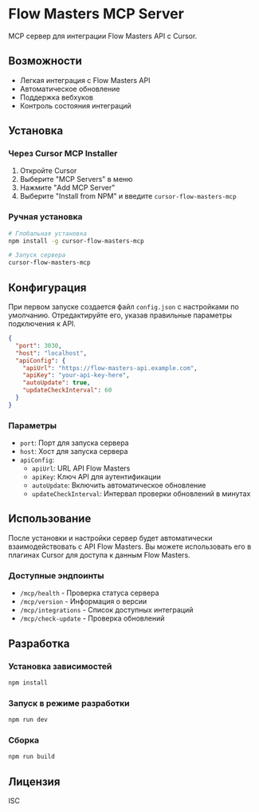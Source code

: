 # Flow Masters MCP Server

MCP сервер для интеграции Flow Masters API с Cursor.

## Возможности

- Легкая интеграция с Flow Masters API
- Автоматическое обновление
- Поддержка вебхуков
- Контроль состояния интеграций

## Установка

### Через Cursor MCP Installer

1. Откройте Cursor
2. Выберите "MCP Servers" в меню
3. Нажмите "Add MCP Server"
4. Выберите "Install from NPM" и введите `cursor-flow-masters-mcp`

### Ручная установка

```bash
# Глобальная установка
npm install -g cursor-flow-masters-mcp

# Запуск сервера
cursor-flow-masters-mcp
```

## Конфигурация

При первом запуске создается файл `config.json` с настройками по умолчанию.
Отредактируйте его, указав правильные параметры подключения к API.

```json
{
  "port": 3030,
  "host": "localhost",
  "apiConfig": {
    "apiUrl": "https://flow-masters-api.example.com",
    "apiKey": "your-api-key-here",
    "autoUpdate": true,
    "updateCheckInterval": 60
  }
}
```

### Параметры

- `port`: Порт для запуска сервера
- `host`: Хост для запуска сервера
- `apiConfig`:
  - `apiUrl`: URL API Flow Masters
  - `apiKey`: Ключ API для аутентификации
  - `autoUpdate`: Включить автоматическое обновление
  - `updateCheckInterval`: Интервал проверки обновлений в минутах

## Использование

После установки и настройки сервер будет автоматически взаимодействовать с API Flow Masters.
Вы можете использовать его в плагинах Cursor для доступа к данным Flow Masters.

### Доступные эндпоинты

- `/mcp/health` - Проверка статуса сервера
- `/mcp/version` - Информация о версии
- `/mcp/integrations` - Список доступных интеграций
- `/mcp/check-update` - Проверка обновлений

## Разработка

### Установка зависимостей

```bash
npm install
```

### Запуск в режиме разработки

```bash
npm run dev
```

### Сборка

```bash
npm run build
```

## Лицензия

ISC
